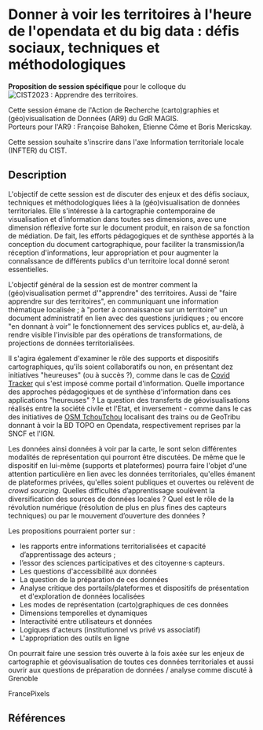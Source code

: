 # Donner à voir les territoires à l'heure de l'opendata et du big data : défis sociaux, techniques et méthodologiques

**Proposition de session spécifique** pour le colloque du ![CIST2023 : Apprendre des territoires](https://cist2023.sciencesconf.org/resource/page/id/4).</p>
Cette session émane de l'Action de Recherche (carto)graphies et (géo)visualisation de Données (AR9) du GdR MAGIS.</br>
Porteurs pour l'AR9 : Françoise Bahoken, Etienne Côme et Boris Mericskay.

Cette session souhaite s'inscrire dans l'axe Information territoriale locale (INFTER) du CIST.

## Description
L'objectif de cette session est de discuter des enjeux et des défis sociaux, techniques et méthodologiques liées à la (géo)visualisation de données territoriales. 
Elle s'intéresse à la cartographie contemporaine de visualisation et d’information dans toutes ses dimensions, avec une dimension réflexive forte sur le document  produit, en raison de sa fonction de médiation. De fait, les efforts pédagogiques et de synthèse apportés à la conception du document cartographique, pour faciliter la transmission/la réception d'informations, leur appropriation et pour augmenter la connaîssance de différents publics d'un territoire local donné seront essentielles.

L'objectif général de la session est de montrer comment la (géo)visualisation permet d'"apprendre" des territoires. Aussi de "faire apprendre sur des territoires", en communiquant une information thématique localisée ; à "porter à connaissance sur un territoire" un document administratif en lien avec des questions juridiques ; ou encore "en donnant à voir" le fonctionnement des services publics et, au-delà, à rendre visible l'invisible par des opérations de transformations, de projections de données territorialisées. 

Il s'agira également  d'examiner le rôle des supports et dispositifs cartographiques, qu'ils soient collaboratifs ou non, en présentant dez initiatives "heureuses"  (ou à succès ?), comme dans le cas de [Covid Tracker](https://covidtracker.fr/) qui s'est imposé comme portail d'information. Quelle importance des approches pédagogiques et de synthèse d'information dans ces applications "heureuses" ? La question des transferts de géovisualisations réalisés entre la société civile et l'Etat, et inversement - comme dans le cas des initiatives de [OSM TchouTchou](http://raildar.fr/#lat=46.810&lng=6.880&zoom=6) localisant des trains ou de GeoTribu donnant à voir la BD TOPO en Opendata, respectivement reprises par la SNCF et l'IGN.

Les données ainsi données à voir par la carte, le sont selon différentes modalités de représentation qui pourront être discutées. De même que le dispositif en lui-même (supports et plateformes) pourra faire l'objet d'une attention particulière en lien avec les données territoriales, qu'elles émanent de plateformes privées, qu'elles soient publiques et ouvertes ou relèvent de _crowd sourcing_. Quelles difficultés d’apprentissage soulèvent la diversification des sources de données locales ? Quel est le rôle de la révolution numérique (résolution de plus en plus fines des capteurs techniques) ou par le mouvement d’ouverture des données ? 

Les propositions pourraient porter sur :

- les rapports entre informations territorialisées et capacité d’apprentissage des acteurs ;
- l’essor des sciences participatives et des citoyenne·s capteurs.
- Les questions d'accessibilité aux données
- La question de la préparation de ces données
- Analyse critique des portails/plateformes et dispositifs de présentation et d'exploration de données localisées
- Les modes de représentation (carto)graphiques de ces données
- Dimensions temporelles et dynamiques
- Interactivité entre utilisateurs et données
- Logiques d'acteurs (institutionnel vs privé vs associatif)
- L'appropriation des outils en ligne

On pourrait faire une session très ouverte à la fois axée sur les enjeux de cartographie et géovisualisation de toutes ces données territoriales et aussi ouvrir aux questions de préparation de données / analyse comme discuté à Grenoble


FrancePixels


## Références

